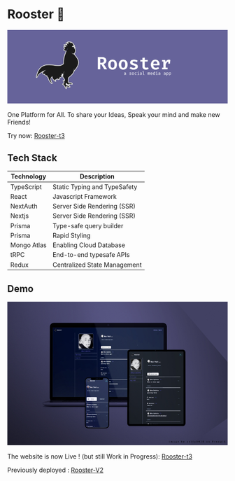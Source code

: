 # Rooster :rooster:

![Alt text](/screenshots/Rooster%20Header.jpg)

One Platform for All. To share your Ideas, Speak your mind and make new Friends!

Try now: [Rooster-t3](https://rooster-wheat.vercel.app/)

## Tech Stack

| Technology  | Description                  |
| ----------- | ---------------------------- |
| TypeScript  | Static Typing and TypeSafety |
| React       | Javascript Framework         |
| NextAuth    | Server Side Rendering (SSR)  |
| Nextjs      | Server Side Rendering (SSR)  |
| Prisma      | Type-safe query builder      |
| Prisma      | Rapid Styling                |
| Mongo Atlas | Enabling Cloud Database      |
| tRPC        | End-to-end typesafe APIs     |
| Redux       | Centralized State Management |

## Demo

![Alt text](/screenshots/device.jpg)

The website is now Live ! (but still Work in Progress): [Rooster-t3](https://rooster-wheat.vercel.app/)

Previously deployed : [Rooster-V2](https://rooster-react.netlify.app/)
